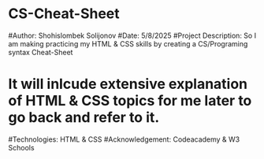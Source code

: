 # CS-Cheat-Sheet
#Author: Shohislombek Solijonov
#Date: 5/8/2025
#Project Description: So I am making practicing my HTML & CSS skills by creating a CS/Programing syntax Cheat-Sheet
# It will inlcude extensive explanation of HTML & CSS topics for me later to go back and refer to it.
#Technologies: HTML & CSS
#Acknowledgement: Codeacademy & W3 Schools